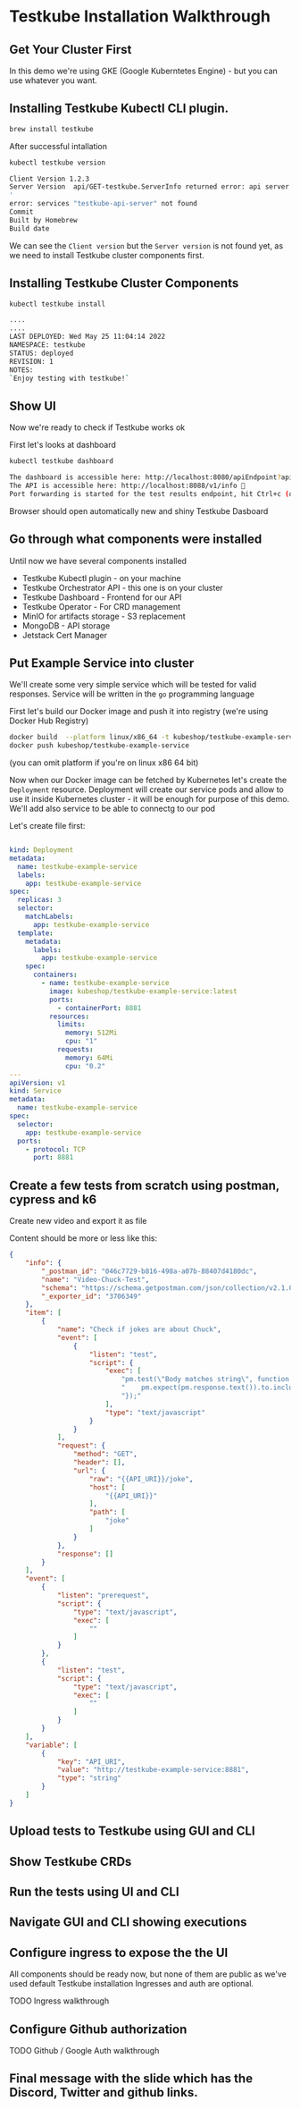 # Testkube Installation Walkthrough 

## Get Your Cluster First 

In this demo we're using GKE (Google Kuberntetes Engine) - but you can use whatever you want. 

## Installing Testkube Kubectl CLI plugin. 


```sh
brew install testkube
```

After successful intallation 

```sh 
kubectl testkube version

Client Version 1.2.3
Server Version  api/GET-testkube.ServerInfo returned error: api server response: '{"kind":"Status","apiVersion":"v1","metadata":{},"status":"Failure","message":"services \"testkube-api-server\" not found","reason":"NotFound","details":{"name":"testkube-api-server","kind":"services"},"code":404}
'
error: services "testkube-api-server" not found
Commit 
Built by Homebrew
Build date 
```

We can see the `Client version` but the `Server version` is not found yet, as we need to install Testkube cluster components first. 

## Installing Testkube Cluster Components

```sh 
kubectl testkube install

.... 
....
LAST DEPLOYED: Wed May 25 11:04:14 2022
NAMESPACE: testkube
STATUS: deployed
REVISION: 1
NOTES:
`Enjoy testing with testkube!`
```

## Show UI

Now we're ready to check if Testkube works ok

First let's looks at dashboard 

```sh
kubectl testkube dashboard

The dashboard is accessible here: http://localhost:8080/apiEndpoint?apiEndpoint=localhost:8088/v1 🥇
The API is accessible here: http://localhost:8088/v1/info 🥇
Port forwarding is started for the test results endpoint, hit Ctrl+c (or Cmd+c) to stop 🥇
```

Browser should open automatically new and shiny Testkube Dasboard


## Go through what components were installed

Until now we have several components installed
- Testkube Kubectl plugin - on your machine 
- Testkube Orchestrator API - this one is on your cluster
- Testkube Dashboard - Frontend for our API 
- Testkube Operator - For CRD management
- MinIO for artifacts storage - S3 replacement
- MongoDB - API storage
- Jetstack Cert Manager 


## Put Example Service into cluster 

We'll create some very simple service which will be tested for valid responses. Service will be written in the  `go` programming language

First let's build our Docker image and push it into registry (we're using Docker Hub Registry)

```sh
docker build  --platform linux/x86_64 -t kubeshop/testkube-example-service 
docker push kubeshop/testkube-example-service
```

(you can omit platform if you're on linux x86 64 bit)

Now when our Docker image can be fetched by Kubernetes let's create the `Deployment` resource.
Deployment will create our service pods and allow to use it inside Kubernetes cluster - it will be enough 
for purpose of this demo. We'll add also service to be able to connectg to our pod

Let's create file first: 

```yaml 

kind: Deployment
metadata:
  name: testkube-example-service
  labels:
    app: testkube-example-service
spec:
  replicas: 3
  selector:
    matchLabels:
      app: testkube-example-service
  template:
    metadata:
      labels:
        app: testkube-example-service
    spec:
      containers:
        - name: testkube-example-service
          image: kubeshop/testkube-example-service:latest
          ports:
            - containerPort: 8881
          resources:
            limits:
              memory: 512Mi
              cpu: "1"
            requests:
              memory: 64Mi
              cpu: "0.2"
---
apiVersion: v1
kind: Service
metadata:
  name: testkube-example-service
spec:
  selector:
    app: testkube-example-service
  ports:
    - protocol: TCP
      port: 8881


```


## Create a few tests from scratch using postman, cypress and k6

Create new video and export it as file 

Content should be more or less like this: 

```json 
{
	"info": {
		"_postman_id": "046c7729-b816-498a-a07b-88407d4180dc",
		"name": "Video-Chuck-Test",
		"schema": "https://schema.getpostman.com/json/collection/v2.1.0/collection.json",
		"_exporter_id": "3706349"
	},
	"item": [
		{
			"name": "Check if jokes are about Chuck",
			"event": [
				{
					"listen": "test",
					"script": {
						"exec": [
							"pm.test(\"Body matches string\", function () {",
							"    pm.expect(pm.response.text()).to.include(\"Chuck\");",
							"});"
						],
						"type": "text/javascript"
					}
				}
			],
			"request": {
				"method": "GET",
				"header": [],
				"url": {
					"raw": "{{API_URI}}/joke",
					"host": [
						"{{API_URI}}"
					],
					"path": [
						"joke"
					]
				}
			},
			"response": []
		}
	],
	"event": [
		{
			"listen": "prerequest",
			"script": {
				"type": "text/javascript",
				"exec": [
					""
				]
			}
		},
		{
			"listen": "test",
			"script": {
				"type": "text/javascript",
				"exec": [
					""
				]
			}
		}
	],
	"variable": [
		{
			"key": "API_URI",
			"value": "http://testkube-example-service:8881",
			"type": "string"
		}
	]
}
```





## Upload tests to Testkube using GUI and CLI

## Show Testkube CRDs

## Run the tests using UI and CLI

## Navigate GUI and CLI showing executions

## Configure ingress to expose the the UI 

All components should be ready now, but none of them are public as we've used default Testkube installation
Ingresses and auth are optional.

TODO Ingress walkthrough

## Configure Github authorization


TODO Github / Google Auth walkthrough


## Final message with the slide which has the Discord, Twitter and github links.